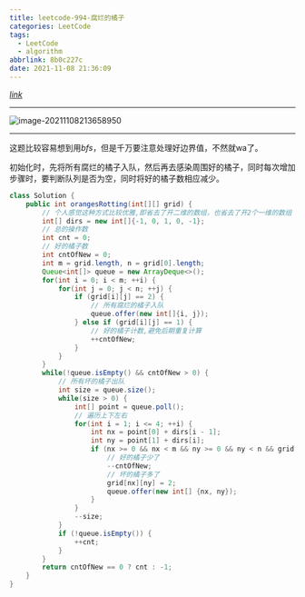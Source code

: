 ```yaml
---
title: leetcode-994-腐烂的橘子
categories: LeetCode
tags:
  - LeetCode
  - algorithm
abbrlink: 8b0c227c
date: 2021-11-08 21:36:09
---
```


[$link$](https://leetcode-cn.com/problems/rotting-oranges/)

<hr/>

![image-20211108213658950](https://gitee.com/cao_ziqiang/img/raw/master/20211108213659.png)

<hr/>

这题比较容易想到用$bfs$，但是千万要注意处理好边界值，不然就wa了。

初始化时，先将所有腐烂的橘子入队，然后再去感染周围好的橘子，同时每次增加步骤时，要判断队列是否为空，同时将好的橘子数相应减少。

```java
class Solution {
    public int orangesRotting(int[][] grid) {
        // 个人感觉这种方式比较优雅,即省去了开二维的数组，也省去了开2个一维的数组
        int[] dirs = new int[]{-1, 0, 1, 0, -1};
        // 总的操作数
        int cnt = 0;
        // 好的橘子数
        int cntOfNew = 0;
        int m = grid.length, n = grid[0].length;
        Queue<int[]> queue = new ArrayDeque<>();
        for(int i = 0; i < m; ++i) {
            for(int j = 0; j < n; ++j) {
                if (grid[i][j] == 2) {
                    // 所有腐烂的橘子入队
                    queue.offer(new int[]{i, j});
                } else if (grid[i][j] == 1) {
                    // 好的橘子计数,避免后期重复计算
                    ++cntOfNew;
                }
            }
        }
        while(!queue.isEmpty() && cntOfNew > 0) {
            // 所有坏的橘子出队
            int size = queue.size();
            while(size > 0) {
                int[] point = queue.poll();
                // 遍历上下左右
                for(int i = 1; i <= 4; ++i) {
                    int nx = point[0] + dirs[i - 1];
                    int ny = point[1] + dirs[i];
                    if (nx >= 0 && nx < m && ny >= 0 && ny < n && grid[nx][ny] == 1) {
                        // 好的橘子少了
                        --cntOfNew;
                        // 坏的橘子多了
                        grid[nx][ny] = 2;
                        queue.offer(new int[] {nx, ny});
                    }
                }
                --size;
            }
            if (!queue.isEmpty()) {
                ++cnt;
            }
        }
        return cntOfNew == 0 ? cnt : -1;
    }
}
```

